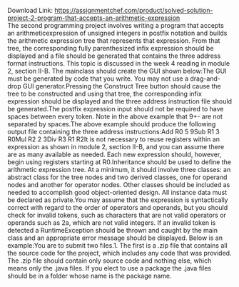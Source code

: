 Download Link: https://assignmentchef.com/product/solved-solution-project-2-program-that-accepts-an-arithmetic-expression
<br>
The second programming project involves writing a program that accepts an arithmeticexpression of unsigned integers in postfix notation and builds the arithmetic expression tree that represents that expression. From that tree, the corresponding fully parenthesized infix expression should be displayed and a file should be generated that contains the three address format instructions. This topic is discussed in the week 4 reading in module 2, section II-B. The mainclass should create the GUI shown below:The GUI must be generated by code that you write. You may not use a drag-and-drop GUI generator.Pressing the Construct Tree button should cause the tree to be constructed and using that tree, the corresponding infix expression should be displayed and the three address instruction file should be generated.The postfix expression input should not be required to have spaces between every token. Note in the above example that 9+- are not separated by spaces.The above example should produce the following output file containing the three address instructions:Add R0 5 9Sub R1 3 R0Mul R2 2 3Div R3 R1 R2It is not necessary to reuse registers within an expression as shown in module 2, section II-B, and you can assume there are as many available as needed. Each new expression should, however, begin using registers starting at R0.Inheritance should be used to define the arithmetic expression tree. At a minimum, it should involve three classes: an abstract class for the tree nodes and two derived classes, one for operand nodes and another for operator nodes. Other classes should be included as needed to accomplish good object-oriented design. All instance data must be declared as private.You may assume that the expression is syntactically correct with regard to the order of operators and operands, but you should check for invalid tokens, such as characters that are not valid operators or operands such as 2a, which are not valid integers. If an invalid token is detected a RuntimeException should be thrown and caught by the main class and an appropriate error message should be displayed. Below is an example:You are to submit two files.1. The first is a .zip file that contains all the source code for the project, which includes any code that was provided. The .zip file should contain only source code and nothing else, which means only the .java files. If you elect to use a package the .java files should be in a folder whose name is the package name.


